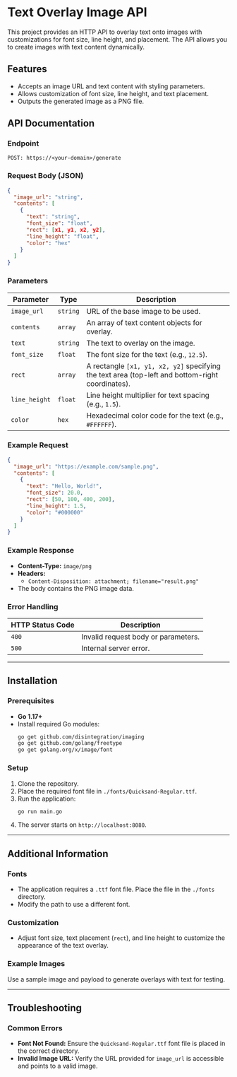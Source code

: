 # Text Overlay Image API

This project provides an HTTP API to overlay text onto images with customizations for font size, line height, and placement. The API allows you to create images with text content dynamically.

## Features
- Accepts an image URL and text content with styling parameters.
- Allows customization of font size, line height, and text placement.
- Outputs the generated image as a PNG file.

## API Documentation

### Endpoint
`POST: https://<your-domain>/generate`

### Request Body (JSON)
```json
{
  "image_url": "string",
  "contents": [
    {
      "text": "string",
      "font_size": "float",
      "rect": [x1, y1, x2, y2],
      "line_height": "float",
      "color": "hex"
    }
  ]
}
```

### Parameters
| Parameter    | Type     | Description                                                                                     |
|--------------|----------|-------------------------------------------------------------------------------------------------|
| `image_url`  | `string` | URL of the base image to be used.                                                              |
| `contents`   | `array`  | An array of text content objects for overlay.                                                  |
| `text`       | `string` | The text to overlay on the image.                                                              |
| `font_size`  | `float`  | The font size for the text (e.g., `12.5`).                                                     |
| `rect`       | `array`  | A rectangle `[x1, y1, x2, y2]` specifying the text area (top-left and bottom-right coordinates).|
| `line_height`| `float`  | Line height multiplier for text spacing (e.g., `1.5`).                                         |
| `color`      | `hex`    | Hexadecimal color code for the text (e.g., `#FFFFFF`).                                         |

### Example Request
```json
{
  "image_url": "https://example.com/sample.png",
  "contents": [
    {
      "text": "Hello, World!",
      "font_size": 20.0,
      "rect": [50, 100, 400, 200],
      "line_height": 1.5,
      "color": "#000000"
    }
  ]
}
```

### Example Response
- **Content-Type:** `image/png`
- **Headers:**
  - `Content-Disposition: attachment; filename="result.png"`
- The body contains the PNG image data.

### Error Handling
| HTTP Status Code | Description                          |
|------------------|--------------------------------------|
| `400`            | Invalid request body or parameters. |
| `500`            | Internal server error.              |

---

## Installation

### Prerequisites
- **Go 1.17+**
- Install required Go modules:
  ```bash
  go get github.com/disintegration/imaging
  go get github.com/golang/freetype
  go get golang.org/x/image/font
  ```

### Setup
1. Clone the repository.
2. Place the required font file in `./fonts/Quicksand-Regular.ttf`.
3. Run the application:
   ```bash
   go run main.go
   ```
4. The server starts on `http://localhost:8080`.

---

## Additional Information

### Fonts
- The application requires a `.ttf` font file. Place the file in the `./fonts` directory.
- Modify the path to use a different font.

### Customization
- Adjust font size, text placement (`rect`), and line height to customize the appearance of the text overlay.

### Example Images
Use a sample image and payload to generate overlays with text for testing.

---

## Troubleshooting

### Common Errors
- **Font Not Found:** Ensure the `Quicksand-Regular.ttf` font file is placed in the correct directory.
- **Invalid Image URL:** Verify the URL provided for `image_url` is accessible and points to a valid image.